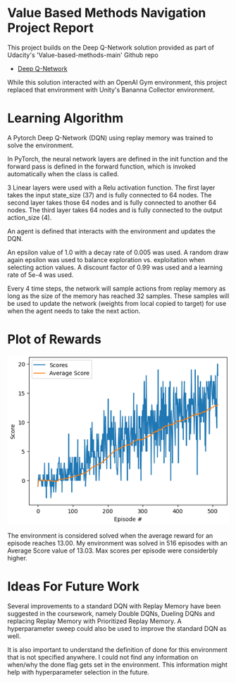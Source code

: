 # Value Based Methods Navigation Project Report

This project builds on the Deep Q-Network solution provided as part of Udacity's 'Value-based-methods-main' Github repo
* [Deep Q-Network](https://github.com/udacity/Value-based-methods/tree/main/dqn)

While this solution interacted with an OpenAI Gym environment, this project replaced that environment with Unity's Bananna Collector environment.

# Learning Algorithm

A Pytorch Deep Q-Network (DQN) using replay memory was trained to solve the environment.

In PyTorch, the neural network layers are defined in the init function and the forward pass is defined in the forward function, which is invoked automatically when the class is called.

3 Linear layers were used with a Relu activation function.  The first layer takes the input state_size (37) and is fully connected to 64 nodes.  The second layer takes those 64 nodes and is fully connected to another 64 nodes.  The third layer takes 64 nodes and is fully connected to the output action_size (4).

An agent is defined that interacts with the environment and updates the DQN.

An epsilon value of 1.0 with a decay rate of 0.005 was used.  A random draw again epsilon was used to balance exploration vs. exploitation when selecting action values.  A discount factor of 0.99 was used and a learning rate of 5e-4 was used.  

Every 4 time steps, the network will sample actions from replay memory as long as the size of the memory has reached 32 samples. These samples will be used to update the network (weights from local copied to target) for use when the agent needs to take the next action.

# Plot of Rewards

![Scores Plot](https://github.com/mindcriminal/Udacity_RL_Nanodegree_Projects/blob/main/Value_Based_Methods_Navigation/Scores_Per_Episode.png)

The environment is considered solved when the average reward for an episode reaches 13.00.  My environment was solved in 516 episodes with an Average Score value of 13.03.  Max scores per episode were considerbly higher.

# Ideas For Future Work

Several improvements to a standard DQN with Replay Memory have been suggested in the coursework, namely Double DQNs, Dueling DQNs and replacing Replay Memory with Prioritized Replay Memory.  A hyperparameter sweep could also be used to improve the standard DQN as well.

It is also important to understand the definition of done for this environment that is not specified anywhere.  I could not find any information on when/why the done flag gets set in the environment.  This information might help with hyperparameter selection in the future.
